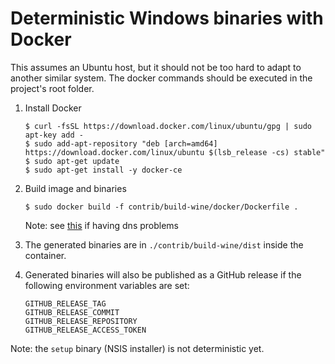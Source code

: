 Deterministic Windows binaries with Docker
==========================================

This assumes an Ubuntu host, but it should not be too hard to adapt to another
similar system. The docker commands should be executed in the project's root
folder.

1. Install Docker

    ```
    $ curl -fsSL https://download.docker.com/linux/ubuntu/gpg | sudo apt-key add -
    $ sudo add-apt-repository "deb [arch=amd64] https://download.docker.com/linux/ubuntu $(lsb_release -cs) stable"
    $ sudo apt-get update
    $ sudo apt-get install -y docker-ce
    ```

2. Build image and binaries

    ```
    $ sudo docker build -f contrib/build-wine/docker/Dockerfile .
    ```

    Note: see [this](https://stackoverflow.com/a/40516974/7499128) if having dns problems

3. The generated binaries are in `./contrib/build-wine/dist` inside the container.

4. Generated binaries will also be published as a GitHub release if the following environment variables are set:

      ```
      GITHUB_RELEASE_TAG
      GITHUB_RELEASE_COMMIT
      GITHUB_RELEASE_REPOSITORY
      GITHUB_RELEASE_ACCESS_TOKEN
      ```


Note: the `setup` binary (NSIS installer) is not deterministic yet.
